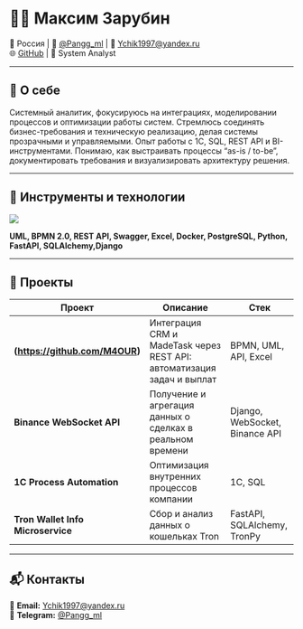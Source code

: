 # 👨‍💻 Максим Зарубин

📍 Россия | 💬 [@Pangg_ml](https://t.me/Pangg_ml) | 📩 Ychik1997@yandex.ru  
🌐 [GitHub](https://github.com/M4OUR) | 💼 System Analyst  

---

## 🧠 О себе

Системный аналитик, фокусируюсь на интеграциях, моделировании процессов и оптимизации работы систем.
Стремлюсь соединять бизнес-требования и техническую реализацию, делая системы прозрачными и управляемыми.
Опыт работы с 1С, SQL, REST API и BI-инструментами. Понимаю, как выстраивать процессы “as-is / to-be”, документировать требования и визуализировать архитектуру решения.

---

## 🧩 Инструменты и технологии

<p align="left">
  <img src="https://skillicons.dev/icons?i=python,postgresql,git,github,postman,vscode,drawio,excel" />
</p>

**UML, BPMN 2.0, REST API, Swagger, Excel, Docker, PostgreSQL, Python, FastAPI, SQLAlchemy,Django**

---

## 🚀 Проекты

| Проект | Описание | Стек |
|--------|-----------|------|
| **(https://github.com/M4OUR)** | Интеграция CRM и MadeTask через REST API: автоматизация задач и выплат | BPMN, UML, API, Excel |
| **Binance WebSocket API** | Получение и агрегация данных о сделках в реальном времени | Django, WebSocket, Binance API |
| **1С Process Automation** | Оптимизация внутренних процессов компании | 1С, SQL |
| **Tron Wallet Info Microservice** | Сбор и анализ данных о кошельках Tron | FastAPI, SQLAlchemy, TronPy |

---

## 📬 Контакты

📩 **Email:** Ychik1997@yandex.ru  
💬 **Telegram:** [@Pangg_ml](https://t.me/Pangg_ml)
